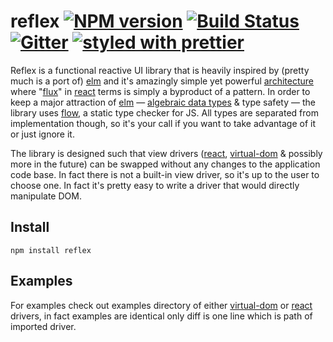 # reflex [![NPM version][version.icon]][version.url] [![Build Status][travis.icon]][travis.url] [![Gitter][gitter.icon]][gitter.url] [![styled with prettier][prettier.icon]][prettier.url]


Reflex is a functional reactive UI library that is heavily inspired by (pretty much is a port of) [elm][] and it's amazingly simple yet powerful [architecture][elm architecture] where "[flux][]" in [react][] terms is simply a byproduct of a pattern. In order to keep a major attraction of [elm][] &mdash; [algebraic data types][] & type safety &mdash; the library uses [flow][], a static type checker for JS. All types are separated from implementation though, so it's your call if you want to take advantage of it or just ignore it.

The library is designed such that view drivers ([react][react-driver], [virtual-dom][virtual-dom-driver] & possibly more in the future) can be swapped without any changes to the application code base. In fact there is not a built-in view driver, so it's up to the user to choose one. In fact it's pretty easy to write a driver that would directly manipulate DOM.

## Install

    npm install reflex

## Examples

For examples check out examples directory of either [virtual-dom][virtual-dom-driver] or [react][react-driver] drivers, in fact examples are identical only diff is one line which is path of imported driver.

[elm]:http://elm-lang.org
[elm architecture]:http://elm-lang.org/guide/architecture
[react]:http://facebook.github.io/react/
[immutable.js]:https://facebook.github.io/immutable-js/
[flux]:https://facebook.github.io/flux/
[algebraic data types]:https://en.wikipedia.org/wiki/Algebraic_data_type
[flow]:http://flowtype.org

[virtual-dom-driver]:https://github.com/mozilla/reflex-virtual-dom-driver
[react-driver]:https://github.com/mozilla/reflex-react-driver

[version.url]: https://npmjs.org/package/reflex
[version.icon]: https://img.shields.io/npm/v/reflex.svg?style=flat

[travis.url]: https://travis-ci.org/mozilla/reflex
[travis.icon]: https://img.shields.io/travis/mozilla/reflex.svg?style=flat

[gitter.url]: https://gitter.im/mozilla/reflex?utm_source=badge&utm_medium=badge&utm_campaign=pr-badge&utm_content=badge
[gitter.icon]: https://badges.gitter.im/Join%20Chat.svg

[prettier.url]:https://github.com/prettier/prettier
[prettier.icon]:https://img.shields.io/badge/styled_with-prettier-ff69b4.svg
